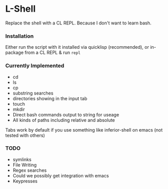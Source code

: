# L-Shell
Replace the shell with a CL REPL. Because I don't want to learn bash.

### Installation
Either run the script with it installed via quicklisp (recommended), or in-package from a CL REPL & run `repl` 

### Currently Implemented
- cd
- ls 
- cp
- substring searches
- directories showing in the input tab
- touch
- mkdir
- Direct bash commands output to string for useage
- All kinds of paths including relative and absolute

Tabs work by default if you use something like inferior-shell on emacs (not tested with others)

### TODO
- symlinks
- File Writing
- Regex searches
- Could we possibly get integration with emacs
- Keypresses
